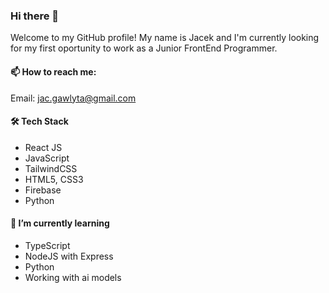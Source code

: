### Hi there 👋

Welcome to my GitHub profile! My name is Jacek and I'm currently looking for my first oportunity 
to work as a Junior FrontEnd Programmer. 

#### 📫 How to reach me: 
Email: jac.gawlyta@gmail.com

#### 🛠 Tech Stack
- React JS
- JavaScript
- TailwindCSS
- HTML5, CSS3
- Firebase
- Python

#### 🌱 I’m currently learning
- TypeScript
- NodeJS with Express
- Python
- Working with ai models



<!--
**JacekGaw/JacekGaw** is a ✨ _special_ ✨ repository because its `README.md` (this file) appears on your GitHub profile.

Here are some ideas to get you started:

- 🔭 I’m currently working on ...
- 🌱 I’m currently learning ...
- 👯 I’m looking to collaborate on ...
- 🤔 I’m looking for help with ...
- 💬 Ask me about ...
- 📫 How to reach me: ...
- 😄 Pronouns: ...
- ⚡ Fun fact: ...
-->
